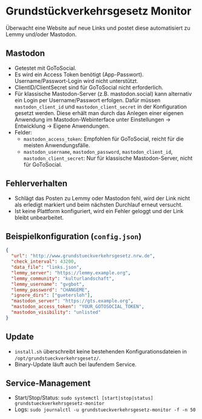 # Grundstückverkehrsgesetz Monitor

Überwacht eine Website auf neue Links und postet diese automatisiert zu Lemmy und/oder Mastodon.

## Mastodon
- Getestet mit GoToSocial.
- Es wird ein Access Token benötigt (App-Passwort). Username/Passwort-Login wird nicht unterstützt.
- ClientID/ClientSecret sind für GoToSocial nicht erforderlich.
- Für klassische Mastodon-Server (z.B. mastodon.social) kann alternativ ein Login per Username/Passwort erfolgen. Dafür müssen `mastodon_client_id` und `mastodon_client_secret` in der Konfiguration gesetzt werden. Diese erhält man durch das Anlegen einer eigenen Anwendung im Mastodon-Webinterface unter Einstellungen → Entwicklung → Eigene Anwendungen.
- Felder:
  - `mastodon_access_token`: Empfohlen für GoToSocial, reicht für die meisten Anwendungsfälle.
  - `mastodon_username`, `mastodon_password`, `mastodon_client_id`, `mastodon_client_secret`: Nur für klassische Mastodon-Server, nicht für GoToSocial.

## Fehlerverhalten
- Schlägt das Posten zu Lemmy oder Mastodon fehl, wird der Link nicht als erledigt markiert und beim nächsten Durchlauf erneut versucht.
- Ist keine Plattform konfiguriert, wird ein Fehler geloggt und der Link bleibt unbearbeitet.

## Beispielkonfiguration (`config.json`)
```json
{
  "url": "http://www.grundstueckverkehrsgesetz.nrw.de",
  "check_interval": 43200,
  "data_file": "links.json",
  "lemmy_server": "https://lemmy.example.org",
  "lemmy_community": "kulturlandschaft",
  "lemmy_username": "gvgbot",
  "lemmy_password": "CHANGEME",
  "ignore_dirs": ["guetersloh"],
  "mastodon_server": "https://gts.example.org",
  "mastodon_access_token": "YOUR_GOTOSOCIAL_TOKEN",
  "mastodon_visibility": "unlisted"
}
```

## Update
- `install.sh` überschreibt keine bestehenden Konfigurationsdateien in `/opt/grundstueckverkehrsgesetz/`.
- Binary-Update läuft auch bei laufendem Service.

## Service-Management
- Start/Stop/Status: `sudo systemctl [start|stop|status] grundstueckverkehrsgesetz-monitor`
- Logs: `sudo journalctl -u grundstueckverkehrsgesetz-monitor -f -n 50`

